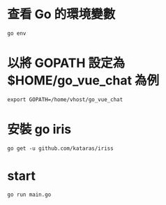 # 查看 Go 的環境變數
```
go env
```
# 以將 GOPATH 設定為 $HOME/go_vue_chat 為例
```
export GOPATH=/home/vhost/go_vue_chat
```

# 安裝 go iris
```
go get -u github.com/kataras/iriss
```

# start
```
go run main.go
```